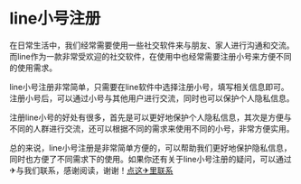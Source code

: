 # line小号注册

在日常生活中，我们经常需要使用一些社交软件来与朋友、家人进行沟通和交流。而line作为一款非常受欢迎的社交软件，在使用中也经常需要注册小号来方便不同的使用需求。

line小号注册非常简单，只需要在line软件中选择注册小号，填写相关信息即可。注册小号后，可以通过小号与其他用户进行交流，同时也可以保护个人隐私信息。

注册line小号的好处有很多，首先是可以更好地保护个人隐私信息，其次是方便与不同的人群进行交流，还可以根据不同的需求来使用不同的小号，非常方便实用。

总的来说，line小号注册是非常简单方便的，可以帮助我们更好地保护隐私信息，同时也方便了不同需求下的使用。如果你还有关于line小号注册的疑问，可以通过✈与我们联系，感谢阅读，谢谢！[点这✈里联系](https://a.k02.cc)